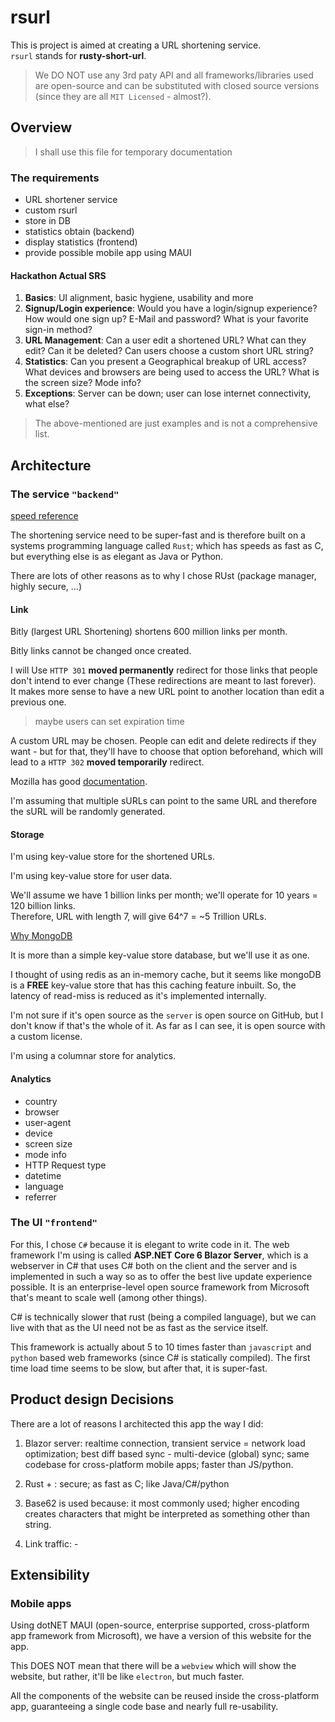 # rsurl

This is project is aimed at creating a URL shortening service.  
`rsurl` stands for **rusty-short-url**.

> We DO NOT use any 3rd paty API and all frameworks/libraries used are open-source and can be substituted with closed source versions (since they are all `MIT Licensed` - almost?).

## Overview

> I shall use this file for temporary documentation

### The requirements

- URL shortener service
- custom rsurl
- store in DB
- statistics obtain (backend)
- display statistics (frontend)
- provide possible mobile app using MAUI

#### Hackathon Actual SRS

1. **Basics**: UI alignment, basic hygiene, usability and more
2. **Signup/Login experience**: Would you have a login/signup experience? How would one sign up? E-Mail and password? What is your favorite sign-in method?
3. **URL Management**: Can a user edit a shortened URL? What can they edit? Can it be deleted? Can users choose a custom short URL string?
4. **Statistics**: Can you present a Geographical breakup of URL access? What devices and browsers are being used to access the URL? What is the screen size? Mode info?
5. **Exceptions**: Server can be down; user can lose internet connectivity, what else?

> The above-mentioned are just examples and is not a comprehensive list.

## Architecture

### The service `"backend"`

[speed reference](https://www.techempower.com/benchmarks/#section=data-r20&hw=ph&test=fortune)

The shortening service need to be super-fast and is therefore built on a systems programming language called `Rust`; which has speeds as fast as C, but everything else is as elegant as Java or Python.

There are lots of other reasons as to why I chose RUst (package manager, highly secure, ...)

#### Link

Bitly (largest URL Shortening) shortens 600 million links per month.

Bitly links cannot be changed once created.

I will Use `HTTP 301` **moved permanently** redirect for those links that people don't intend to ever change (These redirections are meant to last forever).  
It makes more sense to have a new URL point to another location than edit a previous one.

> maybe users can set expiration time

A custom URL may be chosen. People can edit and delete redirects if they want - but for that, they'll have to choose that option beforehand, which will lead to a `HTTP 302` **moved temporarily** redirect.

Mozilla has good [documentation](https://developer.mozilla.org/en-US/docs/Web/HTTP/Redirections).

I'm assuming that multiple sURLs can point to the same URL and therefore the sURL will be randomly generated.

#### Storage

I'm using key-value store for the shortened URLs.

I'm using key-value store for user data.


We'll assume we have 1 billion links per month; we'll operate for 10 years = 120 billion links.  
Therefore, URL with length 7, will give 64^7 = ~5 Trillion URLs.

[Why MongoDB](https://www.mongodb.com/databases/key-value-database)

It is more than a simple key-value store database, but we'll use it as one.

I thought of using redis as an in-memory cache, but it seems like mongoDB is a **FREE** key-value store that has this caching feature inbuilt. So, the latency of read-miss is reduced as it's implemented internally.

I'm not sure if it's open source as the `server` is open source on GitHub, but I don't know if that's the whole of it. As far as I can see, it is open source with a custom license.

I'm using a columnar store for analytics.

#### Analytics

- country
- browser
- user-agent
- device
- screen size
- mode info
- HTTP Request type
- datetime
- language
- referrer

### The UI `"frontend"`

For this, I chose `C#` because it is elegant to write code in it. The web framework I'm using is called **ASP.NET Core 6 Blazor Server**, which is a webserver in C# that uses C# both on the client and the server and is implemented in such a way so as to offer the best live update experience possible. It is an enterprise-level open source framework from Microsoft that's meant to scale well (among other things).

C# is technically slower that rust (being a compiled language), but we can live with that as the UI need not be as fast as the service itself.

This framework is actually about 5 to 10 times faster than `javascript` and `python` based web frameworks (since C# is statically compiled). The first time load time seems to be slow, but after that, it is super-fast.


## Product design Decisions

There are a lot of reasons I architected this app the way I did:

1. Blazor server: realtime connection, transient service = network load optimization; best diff based sync - multi-device (global) sync; same codebase for cross-platform mobile apps; faster than JS/python.

2. Rust +  : secure; as fast as C; like Java/C#/python 

3. Base62 is used because: it most commonly used; higher encoding creates characters that might be interpreted as something other than string.

4. Link traffic: -



## Extensibility

### Mobile apps

Using dotNET MAUI (open-source, enterprise supported, cross-platform app framework from Microsoft), we have a version of this website for the app.

This DOES NOT mean that there will be a `webview` which will show the website, but rather, it'll be like `electron`, but much faster.

All the components of the website can be reused inside the cross-platform app, guaranteeing a single code base and nearly full re-usability.

